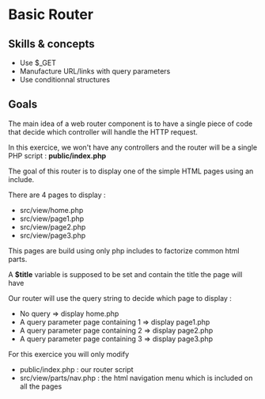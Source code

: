 # Basic Router

## Skills & concepts

- Use $_GET
- Manufacture URL/links with query parameters
- Use conditionnal structures

## Goals

The main idea of a web router component is to have a single piece of code that decide which controller will handle the HTTP request.

In this exercice, we won't have any controllers and the router will be a single PHP script : **public/index.php**

The goal of this router is to display one of the simple HTML pages using an include.

There are 4 pages to display :

- src/view/home.php
- src/view/page1.php
- src/view/page2.php
- src/view/page3.php

This pages are build using only php includes to factorize common html parts.

A **$title** variable is supposed to be set and contain the title the page will have

Our router will use the query string to decide which page to display :

- No query => display home.php
- A query parameter page containing 1 => display page1.php
- A query parameter page containing 2 => display page2.php
- A query parameter page containing 3 => display page3.php

For this exercice you will only modify

- public/index.php : our router script
- src/view/parts/nav.php : the html navigation menu which is included on all the pages
